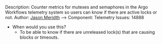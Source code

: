 Description: Counter metrics for mutexes and semaphores in the Argo Workflows telemetry system so users can know if there are active locks or not.
Author: [Jason Meridth](https://github.com/jmeridth) -->
Component: Telemetry
Issues: 14888

- When would you use this?
  - To be able to know if there are unreleased lock(s) that are causing blocks or timeouts.
